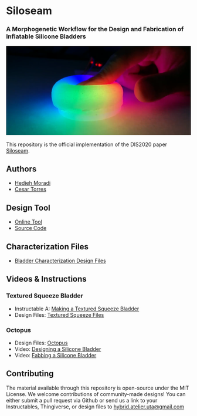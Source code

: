 # Siloseam
### A Morphogenetic Workflow for the Design and Fabrication of Inflatable Silicone Bladders

![Tangible Light](images/exemplars/tangible-light.png)

This repository is the official implementation of the DIS2020 paper [Siloseam](TODO:LinkToACM).

## Authors
* [Hedieh Moradi](http://hybridatelier.uta.edu/members/103-hedieh-moradi)
* [Cesar Torres](http://hybridatelier.uta.edu/members/1-cesar-torres)

## Design Tool
* [Online Tool](https://hybridatelier.uta.edu/apps/siloseam)
* [Source Code](https://github.com/The-Hybrid-Atelier/siloseam/tree/master/tool)

## Characterization Files
* [Bladder Characterization Design Files](https://www.thingiverse.com/thing:4283808)

## Videos & Instructions

### Textured Squeeze Bladder
* Instructable A: [Making a Textured Squeeze Bladder](https://www.instructables.com/id/Silicone-Textured-Inflatable-Squeeze-Bulb/)
* Design Files: [Textured Squeeze Files](https://www.thingiverse.com/thing:4399272/files)

### Octopus
* Design Files: [Octopus](http://hybridatelier.uta.edu/projects/38-siloseam)
* Video: [Designing a Silicone Bladder](https://youtu.be/BlMqOIE3d1k)
* Video: [Fabbing a Silicone Bladder](https://youtu.be/CAZFEzSPMgg)


## Contributing
The material available through this repository is open-source under the MIT License. 
We welcome contributions of community-made designs! You can either submit a pull request via Github or send us a link to your Instructables, Thingiverse, or design files to hybrid.atelier.uta@gmail.com
